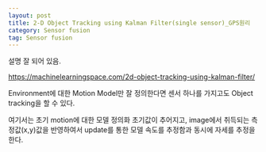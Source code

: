 ```yaml
---
layout: post
title: 2-D Object Tracking using Kalman Filter(single sensor)_GPS원리
category: Sensor fusion
tag: Sensor fusion
---
```


설명 잘 되어 있음.

https://machinelearningspace.com/2d-object-tracking-using-kalman-filter/


Environment에 대한 Motion Model만 잘 정의한다면 센서 하나를 가지고도 Object tracking을 할 수 있다.

여기서는 초기 motion에 대한 모델 정의화 초기값이 추어지고, image에서 취득되는 측정값(x,y)값을 반영하여서 update를 통한 모델 속도를 추정함과 동시에 자세를 추정을 한다.
